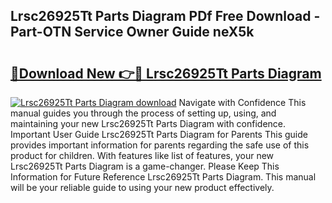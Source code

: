 ## Lrsc26925Tt Parts Diagram PDf Free Download - Part-OTN Service Owner Guide neX5k

# <h2><a href="http://dfnwym7.blite.top/?on=Lrsc26925Tt+Parts+Diagram">🔗Download New 👉🔴 Lrsc26925Tt Parts Diagram</a></h2>

[![Lrsc26925Tt Parts Diagram download](https://i.imgur.com/lujVjoI.png)](http://dfnwym7.blite.top/?on=Lrsc26925Tt+Parts+Diagram)
Navigate with Confidence This manual guides you through the process of setting up, using, and maintaining your new Lrsc26925Tt Parts Diagram with confidence. Important User Guide Lrsc26925Tt Parts Diagram for Parents This guide provides important information for parents regarding the safe use of this product for children. With features like list of features, your new Lrsc26925Tt Parts Diagram is a game-changer. Please Keep This Information for Future Reference Lrsc26925Tt Parts Diagram. This manual will be your reliable guide to using your new product effectively.
